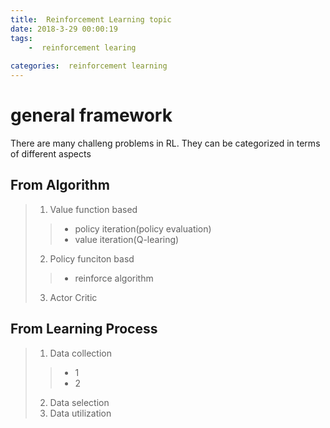 ```yaml
---
title:  Reinforcement Learning topic 
date: 2018-3-29 00:00:19
tags:
    -  reinforcement learing
  
categories:  reinforcement learning
---
```

 
 # general framework
 There are many challeng problems in RL. They can be categorized in terms of different aspects
 
 ## From Algorithm 
> 1. Value function based
>  >  - policy iteration(policy evaluation)
>  >  - value iteration(Q-learing)
>  2. Policy funciton basd
>  > - reinforce algorithm
> 3. Actor Critic

## From Learning Process

 >  1. Data collection
 >	 >  - 1
 >	 >  - 2
 >  2. Data selection
 >  3. Data utilization 